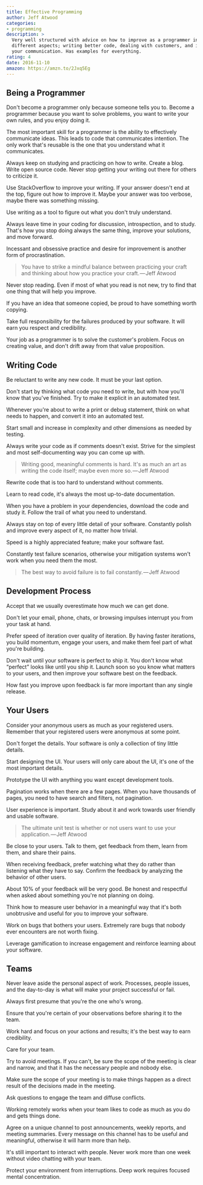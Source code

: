 ```yaml
---
title: Effective Programming
author: Jeff Atwood
categories:
- programming
description: >
  Very well structured with advice on how to improve as a programmer in
  different aspects; writing better code, dealing with customers, and improving
  your communication. Has examples for everything.
rating: 4
date: 2016-11-10
amazon: https://amzn.to/2Jxq5Eg
---
```


## Being a Programmer

Don't become a programmer only because someone tells you to. Become a programmer
because you want to solve problems, you want to write your own rules, and you
enjoy doing it.

The most important skill for a programmer is the ability to effectively
communicate ideas. This leads to code that communicates intention. The only work
that's reusable is the one that you understand what it communicates.

Always keep on studying and practicing on how to write. Create a blog. Write
open source code. Never stop getting your writing out there for others to
criticize it.

Use StackOverflow to improve your writing. If your answer doesn't end at the
top, figure out how to improve it. Maybe your answer was too verbose, maybe
there was something missing.

Use writing as a tool to figure out what you don't truly understand.

Always leave time in your coding for discussion, introspection, and to study.
That's how you stop doing always the same thing, improve your solutions, and
move forward.

Incessant and obsessive practice and desire for improvement is another form of
procrastination.

> You have to strike a mindful balance between practicing your craft and
> thinking about how you practice your craft. — Jeff Atwood

Never stop reading. Even if most of what you read is not new, try to find that
one thing that will help you improve.

If you have an idea that someone copied, be proud to have something worth
copying.

Take full responsibility for the failures produced by your software. It will
earn you respect and credibility.

Your job as a programmer is to solve the customer's problem. Focus on creating
value, and don't drift away from that value proposition.

## Writing Code

Be reluctant to write any new code. It must be your last option.

Don't start by thinking what code you need to write, but with how you'll know
that you've finished. Try to make it explicit in an automated test.

Whenever you're about to write a print or debug statement, think on what needs
to happen, and convert it into an automated test.

Start small and increase in complexity and other dimensions as needed by
testing.

Always write your code as if comments doesn't exist. Strive for the simplest and
most self-documenting way you can come up with.

> Writing good, meaningful comments is hard. It's as much an art as writing the
> code itself; maybe even more so. — Jeff Atwood

Rewrite code that is too hard to understand without comments.

Learn to read code, it's always the most up-to-date documentation.

When you have a problem in your dependencies, download the code and study it.
Follow the trail of what you need to understand.

Always stay on top of every little detail of your software. Constantly polish
and improve every aspect of it, no matter how trivial.

Speed is a highly appreciated feature; make your software fast.

Constantly test failure scenarios, otherwise your mitigation systems won't work
when you need them the most.

> The best way to avoid failure is to fail constantly. — Jeff Atwood

## Development Process

Accept that we usually overestimate how much we can get done.

Don't let your email, phone, chats, or browsing impulses interrupt you from your
task at hand.

Prefer speed of iteration over quality of iteration. By having faster
iterations, you build momentum, engage your users, and make them feel part of
what you're building.

Don't wait until your software is perfect to ship it. You don't know what
“perfect” looks like until you ship it. Launch soon so you know what matters to
your users, and then improve your software best on the feedback.

How fast you improve upon feedback is far more important than any single
release.

## Your Users

Consider your anonymous users as much as your registered users. Remember that
your registered users were anonymous at some point.

Don't forget the details. Your software is only a collection of tiny little
details.

Start designing the UI. Your users will only care about the UI, it's one of the
most important details.

Prototype the UI with anything you want except development tools.

Pagination works when there are a few pages. When you have thousands of pages,
you need to have search and filters, not pagination.

User experience is important. Study about it and work towards user friendly and
usable software.

> The ultimate unit test is whether or not users want to use your
> application. — Jeff Atwood

Be close to your users. Talk to them, get feedback from them, learn from them,
and share their pains.

When receiving feedback, prefer watching what they do rather than listening what
they have to say. Confirm the feedback by analyzing the behavior of other users.

About 10% of your feedback will be very good. Be honest and respectful when
asked about something you're not planning on doing.

Think how to measure user behavior in a meaningful way that it's both
unobtrusive and useful for you to improve your software.

Work on bugs that bothers your users. Extremely rare bugs that nobody ever
encounters are not worth fixing.

Leverage gamification to increase engagement and reinforce learning about your
software.

## Teams

Never leave aside the personal aspect of work. Processes, people issues, and the
day-to-day is what will make your project successful or fail.

Always first presume that you're the one who's wrong.

Ensure that you're certain of your observations before sharing it to the team.

Work hard and focus on your actions and results; it's the best way to earn
credibility.

Care for your team.

Try to avoid meetings. If you can't, be sure the scope of the meeting is clear
and narrow, and that it has the necessary people and nobody else.

Make sure the scope of your meeting is to make things happen as a direct result
of the decisions made in the meeting.

Ask questions to engage the team and diffuse conflicts.

Working remotely works when your team likes to code as much as you do and gets
things done.

Agree on a unique channel to post announcements, weekly reports, and meeting
summaries. Every message on this channel has to be useful and meaningful,
otherwise it will harm more than help.

It's still important to interact with people. Never work more than one week
without video chatting with your team.

Protect your environment from interruptions. Deep work requires focused mental
concentration.
